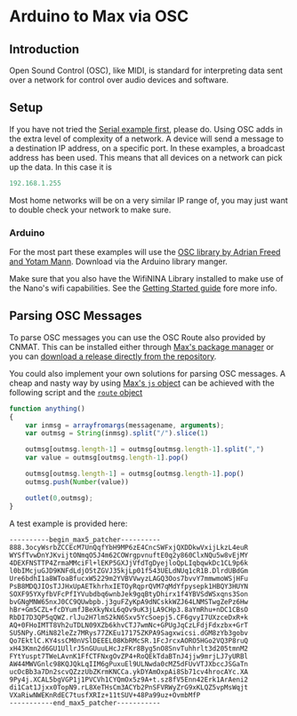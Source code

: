 # Arduino to Max via OSC

## Introduction

Open Sound Control (OSC), like MIDI, is standard for interpreting data sent over a network for control over audio devices and software.

## Setup

If you have not tried the [Serial example first](/examples/imu/imu_serial), please do. Using OSC adds in the extra level of complexity of a network. A device will send a message to a destination IP address, on a specific port. In these examples, a broadcast address has been used. This means that all devices on a network can pick up the data. In this case it is


```py
192.168.1.255
```


Most home networks will be on a very similar IP range of, you may just want to double check your network to make sure.

### Arduino

For the most part these examples will use the [OSC library by Adrian Freed and Yotam Mann](https://github.com/CNMAT/OSC). Download via the Arduino library manger.

Make sure that you also have the WifiNINA Library installed to make use of the Nano's wifi capabilities. See the [Getting Started guide](/getting-started.md#wifinina) fore more info.

## Parsing OSC Messages

To parse OSC messages you can use the OSC Route also provided by CNMAT. This can be installed either through [Max's package manager](https://docs.cycling74.com/max8/vignettes/package_manager?q=package) or you can [download a release directly from the repository](https://github.com/CNMAT/CNMAT-odot/releases).

You could also implement your own solutions for parsing OSC messages. A cheap and nasty way by using [Max's `js` object](https://docs.cycling74.com/max8/refpages/js?q=js) can be achieved with the following script and the [`route` object](https://docs.cycling74.com/max8/refpages/route?q=route)

```js
function anything()
{
	var inmsg = arrayfromargs(messagename, arguments);
	var outmsg = String(inmsg).split("/").slice(1)

	outmsg[outmsg.length-1] = outmsg[outmsg.length-1].split(",")
	var value = outmsg[outmsg.length-1].pop()

	outmsg[outmsg.length-1] = outmsg[outmsg.length-1].pop()
	outmsg.push(Number(value))

	outlet(0,outmsg);
}
```

A test example is provided here:

```
----------begin_max5_patcher----------
888.3ocyWsrbZCCEcM7UnQqfYbH9MP6zE4CncSWFxjQXDDkwVxijLkzL4euR
WYSfTvwDnYJKvijtONmqO5J4m62COWrgpvnuftE0q2y860ClxNQu5w8vEjMY
4DEXFNSTTP4ZrmaMMciFl+lEKP5GXJjVfdTgDyejloQpLIqbqwkDc1CL9p6k
l0bIMcjuGJD9KNFdLdjO5tZGVJ35kjLp01f543UELdNUq1cR1B.DlrdUBdGm
Ure6bdhI1a8WToaBfucxW5229m2YVBVVwyzLAGQ3Oos7bvvY7mmwmoWSjHFu
PsB8MDQJIOsTJJHxUpAETkhrhxIETOyRqprQVM7qMdYfpysepk1HBQY3HUYN
SOXF95YXyfbVFcPfIYVubdbq6wnbJek9gqBtyDhirx1f4YBVSdWSxqns3Son
bvGNgMNW65nxJ0CC9QUwbpb.j3guFZyKpA9dNCskkWZJ64LNMSTwgZePz6Hw
hBr+Gm5CZL+fcDYumfJBeXkyNxL6qOv9uK3jLA9CHp3.8aYmRhu+nDC1CBsO
RbDI7D3QP5qQWZ.rlJu2H7lmS2kN6Sxv5YcSoepj5.CF6gvyI7UXzceDxR+k
AQ+0FHoIMTT8Vh2uTDLN09XZb6khvCTJ7wmNc+GPUgJqCzLFdjFdxzbx+GrT
SU5NPy.GMiN82leZz7MRys77ZKEu17175ZKPA9Sagxwicsi.dGM8zYb3gobv
Qo7EktlC.KY4ssCM0nVSlDEEEL08KbRMcSR.1FcJrcxAORO5HGo2VQ3P8ruQ
xH43Kmn2d6GU1UllrJ5nGUuuLHcJzFKr8Byg5nO8SnvTuhhrlt3d205tmnM2
FYtYuspt7TWeLAvnK1FfCTFNxgOvZP4+RoQEkTdaBTnJ4jjw9mrjLJ7yURBl
AW44MWVGnlc98KQJQkLqIIM6gPuxuEl9ULNwda0cMZ5dFUvVTJXbccJSGaTn
ucOcBb3a7Dn2scvQZzzUbZKrmKNCCa.ykDYAmOxpAi8Sb71cv4hrocAYc.XA
9Py4j.XCAL5bgVGP1j1PVCVh1CYQmOx5z9A+t.sz8fV5Enn42Erk1ArAeni2
di1Cat1Jjxx0TopN9.rL8XeTHsCm3ACYb2PnSFVRWyZrG9xKLQZ5vpMsWqjt
VXaRiwNWEKnRdEC7tusfXRIz+11tSUV+48Pa99uz+OvmbMfP
-----------end_max5_patcher-----------
```
